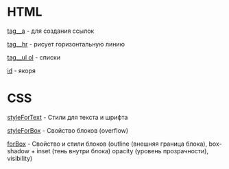 # HTML

[tag__a](https://TestName2022.github.io/tag__a/ "tag__a") - для создания ссылок

[tag__hr](https://TestName2022.github.io/tag__hr/ "tag__a") - рисует горизонтальную линию

[tag__ul ol](https://TestName2022.github.io/tag__ul.ol/ "tag__ul.ol") -  списки

[id](https://TestName2022.github.io/id/ "id-Якоря") -  якоря

# CSS

[styleForText](https://TestName2022.github.io/styleForText/ "styleForText") - Стили для текста и шрифта

[styleForBox](https://TestName2022.github.io/styleForBox/ "styleForBox") - Свойство блоков  (overflow)

[forBox](https://TestName2022.github.io/forBox/ "forBox") - Свойство и стили блоков (outline (внешняя граница блока), box-shadow + inset (тень внутри блока) opacity (уровень прозрачности), visibility)
